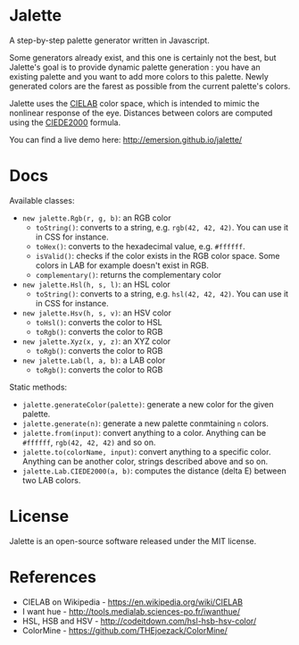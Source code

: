 Jalette
=======

A step-by-step palette generator written in Javascript.

Some generators already exist, and this one is certainly not the best, but Jalette's goal is to provide dynamic palette generation : you have an existing palette and you want to add more colors to this palette. Newly generated colors are the farest as possible from the current palette's colors.

Jalette uses the [CIELAB](http://en.wikipedia.org/wiki/CIELAB) color space, which is intended to mimic the nonlinear response of the eye. Distances between colors are computed using the [CIEDE2000](http://en.wikipedia.org/wiki/Color_difference#CIEDE2000) formula.

You can find a live demo here: http://emersion.github.io/jalette/

Docs
====

Available classes:
* `new jalette.Rgb(r, g, b)`: an RGB color
  * `toString()`: converts to a string, e.g. `rgb(42, 42, 42)`. You can use it in CSS for instance.
  * `toHex()`: converts to the hexadecimal value, e.g. `#ffffff`.
  * `isValid()`: checks if the color exists in the RGB color space. Some colors in LAB for example doesn't exist in RGB.
  * `complementary()`: returns the complementary color
* `new jalette.Hsl(h, s, l)`: an HSL color
  * `toString()`: converts to a string, e.g. `hsl(42, 42, 42)`. You can use it in CSS for instance.
* `new jalette.Hsv(h, s, v)`: an HSV color
  * `toHsl()`: converts the color to HSL
  * `toRgb()`: converts the color to RGB
* `new jalette.Xyz(x, y, z)`: an XYZ color
  * `toRgb()`: converts the color to RGB
* `new jalette.Lab(l, a, b)`: a LAB color
  * `toRgb()`: converts the color to RGB

Static methods:
* `jalette.generateColor(palette)`: generate a new color for the given palette.
* `jalette.generate(n)`: generate a new palette conmtaining `n` colors.
* `jalette.from(input)`: convert anything to a color. Anything can be `#ffffff`, `rgb(42, 42, 42)` and so on.
* `jalette.to(colorName, input)`: convert anything to a specific color. Anything can be another color, strings described above and so on.
* `jalette.Lab.CIEDE2000(a, b)`: computes the distance (delta E) between two LAB colors.

License
=======

Jalette is an open-source software released under the MIT license.

References
==========

* CIELAB on Wikipedia - https://en.wikipedia.org/wiki/CIELAB
* I want hue - http://tools.medialab.sciences-po.fr/iwanthue/
* HSL, HSB and HSV - http://codeitdown.com/hsl-hsb-hsv-color/
* ColorMine - https://github.com/THEjoezack/ColorMine/
